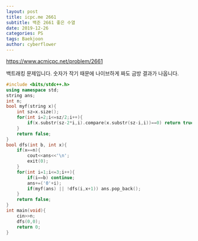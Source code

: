 ```yaml
---
layout: post
title: icpc.me 2661
subtitle: 백준 2661 좋은 수열
date: 2019-12-26
categories: PS
tags: Baekjoon
author: cyberflower
---
```


<https://www.acmicpc.net/problem/2661>

백트래킹 문제입니다. 숫자가 작기 때문에 나이브하게 짜도 금방 결과가 나옵니다.

```cpp
#include <bits/stdc++.h>
using namespace std;
string ans;
int n;
bool myf(string x){
    int sz=x.size();
    for(int i=2;i<=sz/2;i++){
        if(x.substr(sz-2*i,i).compare(x.substr(sz-i,i))==0) return true;
    }
    return false;
}
bool dfs(int b, int x){
    if(x==n){
        cout<<ans<<'\n';
        exit(0);
    }
    for(int i=1;i<=3;i++){
        if(i==b) continue;
        ans+=('0'+i);
        if(myf(ans) || !dfs(i,x+1)) ans.pop_back();
    }
    return false;
}
int main(void){
    cin>>n;
    dfs(0,0);
    return 0;
}
```
